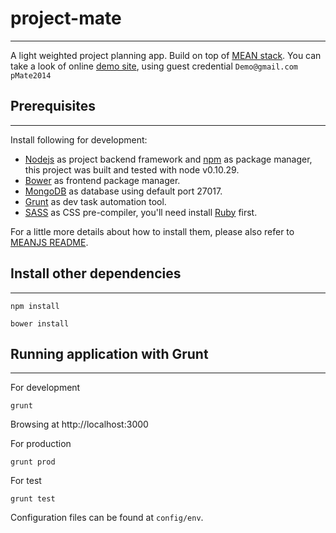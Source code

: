 # project-mate
------

A light weighted project planning app. Build on top of [MEAN stack](http://meanjs.org).
You can take a look of online [demo site](http://project-mate.herokuapp.com/), using guest credential `Demo@gmail.com` `pMate2014`

## Prerequisites
------

Install following for development:

* [Nodejs](https://nodejs.org/en/download/) as project backend framework and [npm](https://www.npmjs.com/) as package manager, this project was built and tested with node v0.10.29.
* [Bower](http://bower.io/) as frontend package manager.
* [MongoDB](http://www.mongodb.org/downloads) as database using default port 27017.
* [Grunt](http://gruntjs.com/) as dev task automation tool.
* [SASS](http://sass-lang.com/) as CSS pre-compiler, you'll need install [Ruby](https://www.ruby-lang.org/en/documentation/installation/) first.

For a little more details about how to install them, please also refer to [MEANJS README](https://github.com/meanjs/mean).

## Install other dependencies
------

```
npm install

bower install
```

## Running application with Grunt
------

For development
```
grunt
```
Browsing at http://localhost:3000

For production
```
grunt prod
```

For test
```
grunt test
```

Configuration files can be found at `config/env`.
